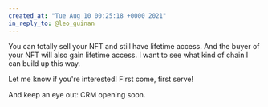 ```yaml
---
created_at: "Tue Aug 10 00:25:18 +0000 2021"
in_reply_to: @leo_guinan
---
```


You can totally sell your NFT and still have lifetime access. And the buyer of your NFT will also gain lifetime access. I want to see what kind of chain I can build up this way. 

Let me know if you're interested! First come, first serve!

And keep an eye out: CRM opening soon.